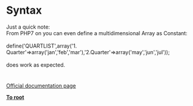 # Syntax




<div class="phpcode"><span class="html">
Just a quick note:<br>From PHP7 on you can even define a multidimensional Array as Constant:<br><br>define(&apos;QUARTLIST&apos;,array(&apos;1. Quarter&apos;=&gt;array(&apos;jan&apos;,&apos;feb&apos;,&apos;mar&apos;),&apos;2.Quarter&apos;=&gt;array(&apos;may&apos;,&apos;jun&apos;,&apos;jul&apos;));<br><br>does work as expected.</span>
</div>
  

#

[Official documentation page](https://www.php.net/manual/en/language.constants.syntax.php)

**[To root](/README.md)**